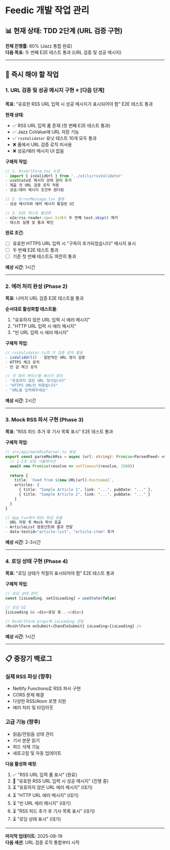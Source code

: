 # Feedic 개발 작업 관리

## 📊 현재 상태: TDD 2단계 (URL 검증 구현)

**전체 진행률**: 60% (Jazz 통합 완료)  
**다음 목표**: 두 번째 E2E 테스트 통과 (URL 검증 및 성공 메시지)

---

## 🎯 즉시 해야 할 작업

### 1. URL 검증 및 성공 메시지 구현 ⭐️ **[다음 단계]**

**목표**: "유효한 RSS URL 입력 시 성공 메시지가 표시되어야 함" E2E 테스트 통과

**현재 상태**:
- ✅ RSS URL 입력 폼 존재 (첫 번째 E2E 테스트 통과)
- ✅ Jazz CoValue에 URL 저장 기능
- ✅ `rssValidator` 유닛 테스트 10개 모두 통과
- ❌ 폼에서 URL 검증 로직 미사용
- ❌ 성공/에러 메시지 UI 없음

**구체적 작업**:
```typescript
// 1. RssUrlForm.tsx 수정
- import { isValidUrl } from '../utils/rssValidator'
- useState로 메시지 상태 관리 추가
- 제출 전 URL 검증 로직 적용
- 성공/에러 메시지 조건부 렌더링

// 2. ErrorMessage.tsx 활용
- 성공 메시지와 에러 메시지 통일된 UI

// 3. E2E 테스트 활성화
- e2e/rss-reader.spec.ts에서 두 번째 test.skip() 제거
- 테스트 실행 및 통과 확인
```

**완료 조건**:
- [ ] 유효한 HTTPS URL 입력 시 "구독이 추가되었습니다" 메시지 표시
- [ ] 두 번째 E2E 테스트 통과
- [ ] 기존 첫 번째 테스트도 여전히 통과

**예상 시간**: 1시간

---

### 2. 에러 처리 완성 (Phase 2)

**목표**: 나머지 URL 검증 E2E 테스트들 통과

**순서대로 활성화할 테스트들**:
1. "유효하지 않은 URL 입력 시 에러 메시지" 
2. "HTTP URL 입력 시 에러 메시지"
3. "빈 URL 입력 시 에러 메시지"

**구체적 작업**:
```typescript
// rssValidator.ts의 각 검증 로직 활용
- isValidUrl() - 일반적인 URL 형식 검증
- HTTPS 체크 로직
- 빈 값 체크 로직

// 각 에러 케이스별 메시지 정의
- "유효하지 않은 URL 형식입니다"
- "HTTPS URL만 허용됩니다" 
- "URL을 입력해주세요"
```

**예상 시간**: 2시간

---

### 3. Mock RSS 파서 구현 (Phase 3)

**목표**: "RSS 피드 추가 후 기사 목록 표시" E2E 테스트 통과

**구체적 작업**:
```typescript
// src/api/mockRssParser.ts 생성
export const parseMockRss = async (url: string): Promise<ParsedFeed> => {
  // 1-2초 로딩 시뮬레이션
  await new Promise(resolve => setTimeout(resolve, 1500))
  
  return {
    title: `Feed from ${new URL(url).hostname}`,
    articles: [
      { title: "Sample Article 1", link: "...", pubDate: "..." },
      { title: "Sample Article 2", link: "...", pubDate: "..." }
    ]
  }
}

// App.tsx에서 RSS 파싱 호출
- URL 저장 후 Mock 파서 호출
- ArticleList 컴포넌트에 결과 전달
- data-testid="article-list", "article-item" 추가
```

**예상 시간**: 2-3시간

---

### 4. 로딩 상태 구현 (Phase 4)

**목표**: "로딩 상태가 적절히 표시되어야 함" E2E 테스트 통과

**구체적 작업**:
```typescript
// 로딩 상태 관리
const [isLoading, setIsLoading] = useState(false)

// 로딩 UI
{isLoading && <div>로딩 중...</div>}

// RssUrlForm props에 isLoading 전달
<RssUrlForm onSubmit={handleSubmit} isLoading={isLoading} />
```

**예상 시간**: 1시간

---

## 📋 중장기 백로그

### 실제 RSS 파싱 (향후)
- Netlify Functions로 RSS 파서 구현
- CORS 문제 해결
- 다양한 RSS/Atom 포맷 지원
- 에러 처리 및 타임아웃

### 고급 기능 (향후)
- 읽음/안읽음 상태 관리
- 기사 본문 읽기
- 피드 삭제 기능
- 새로고침 및 자동 업데이트

**다음 활성화 예정**:
1. ✅ "RSS URL 입력 폼 표시" (완료)
2. 🔄 "유효한 RSS URL 입력 시 성공 메시지" (진행 중)
3. ⏳ "유효하지 않은 URL 에러 메시지" (대기)
4. ⏳ "HTTP URL 에러 메시지" (대기)
5. ⏳ "빈 URL 에러 메시지" (대기)
6. ⏳ "RSS 피드 추가 후 기사 목록 표시" (대기)
7. ⏳ "로딩 상태 표시" (대기)

---

**마지막 업데이트**: 2025-08-19  
**다음 세션**: URL 검증 로직 통합부터 시작